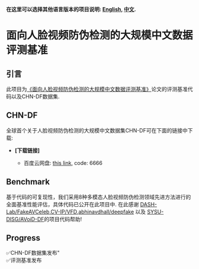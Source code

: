 **在这里可以选择其他语言版本的项目说明: [English](README.md), [中文](README_zh.md).**
# 面向人脸视频防伪检测的大规模中文数据评测基准
## 引言
此项目为[《面向人脸视频防伪检测的大规模中文数据评测基准》](https://chinaxiv.org/abs/202401.00241)论文的评测基准代码以及CHN-DF数据集.
## CHN-DF
全球首个关于人脸视频防伪检测的大规模中文数据集CHN-DF可在下面的链接中下载:
   - **[下载链接]**
     
     - 百度云网盘: [this link](https://pan.baidu.com/s/1DqKtDQBw20dd9Ry1gzkTXg), code: 6666
## Benchmark
基于代码的可复现性，我们采用8种多模态人脸视频防伪检测领域先进方法进行的全面基准性能评估，具体代码已公开在此项目中.
在此感谢 [DASH-Lab/FakeAVCeleb](https://github.com/DASH-Lab/FakeAVCeleb),[CV-IP/VFD](https://github.com/CV-IP/VFD),[abhinavdhall/deepfake](https://github.com/abhinavdhall/deepfake) 以及 [SYSU-DISG/AVoiD-DF](https://github.com/SYSU-DISG/AVoiD-DF)的项目代码帮助!
## Progress

<div>✅CHN-DF数据集发布"</div>
<div>✅评测基准发布</div>

